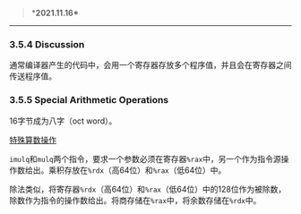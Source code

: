 > ***2021.11.16\***

------

### 3.5.4 Discussion

通常编译器产生的代码中，会用一个寄存器存放多个程序值，并且会在寄存器之间传送程序值。

### 3.5.5 Special Arithmetic Operations

16字节成为八字（oct word）。

[特殊算数操作](https://www.notion.so/df216ad0c5314b9f8603da0dc68e89f9)

`imulq`和`mulq`两个指令，要求一个参数必须在寄存器`%rax`中，另一个作为指令源操作数给出。乘积存放在`%rdx`（高64位）和`%rax`（低64位）中。

除法类似，将寄存器`%rdx`（高64位）和`%rax`（低64位）中的128位作为被除数，除数作为指令的操作数给出。将商存储在`%rax`中，将余数存储在`%rdx`中。